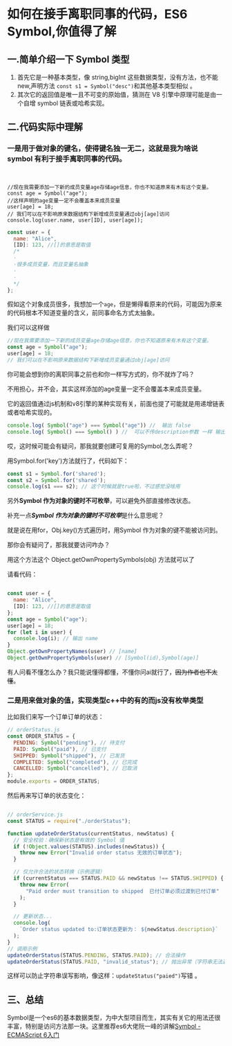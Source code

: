 # 如何在接手离职同事的代码，ES6 Symbol,你值得了解

## 一.简单介绍一下 Symbol 类型

1. 首先它是一种基本类型，像 string,bigInt 这些数据类型，没有方法，也不能 new,声明方法 `const s1 = Symbol("desc")`和其他基本类型相似 。
2. 其次它的返回值是唯一且不可变的原始值，猜测在 V8 引擎中原理可能是由一个自增 symbol 链表或哈希实现。

## 二.代码实际中理解

### 一是用于做对象的键名，使得键名独一无二，这就是我为啥说 symbol 有利于接手离职同事的代码。

```javaSctipt


//现在我需要添加一下新的成员变量age存储age信息，你也不知道原来有木有这个变量。
const age = Symbol("age");
//这样声明的age变量一定不会覆盖本来成员变量
user[age] = 18;
// 我们可以在不影响原来数据结构下新增成员变量通过obj[age]访问
console.log(user.name, user[ID], user[age]);

```

```javascript
const user = {
  name: "Alice",
  [ID]: 123, //[]的意思是取值
  /*
  ·
  ·很多成员变量，而且变量名抽象
  ·
  ·
  */
};
```

假如这个对象成员很多，我想加一个`age`，但是懒得看原来的代码，可能因为原来的代码根本不知道变量的含义，前同事命名方式太抽象。

我们可以这样做

```javascript
//现在我需要添加一下新的成员变量age存储age信息，你也不知道原来有木有这个变量。
const age = Symbol("age");
user[age] = 18;
// 我们可以在不影响原来数据结构下新增成员变量通过obj[age]访问
```

你可能会想到你的离职同事之前也和你一样写方式的，你不就炸了吗？

不用担心，并不会，其实这样添加的age变量一定不会覆盖本来成员变量。

它的返回值通过js机制和v8引擎的某种实现有关，前面也提了可能就是用递增链表或者哈希实现的。

```javascript
console.log( Symbol("age") === Symbol("age")) //  输出 false 
console.log( Symbol() === Symbol() ) //  可以不传description参数 一样 输出 false 
```

哎，这时候可能会有疑问，那我就要创建可复用的Symbol,怎么弄呢？

用Symbol.for('key')方法就行了，代码如下：

```javascript
const s1 = Symbol.for('shared');
const s2 = Symbol.for('shared');
console.log(s1 === s2); // 这个时候就是true啦，不过感觉没啥用
```





 另外**Symbol 作为对象的键时不可枚举**，可以避免外部直接修改状态。

补充一点***Symbol 作为对象的键时不可枚举***是什么意思呢？

就是说在用for，Obj.key()方式遍历时，用Symbol 作为对象的键不能被访问到。

那你会有疑问了，那我就要访问咋办？

用这个方法这个 Object.getOwnPropertySymbols(obj) 方法就可以了

请看代码：

```javascript

const user = {
  name: "Alice",
  [ID]: 123, //[]的意思是取值
};
const age = Symbol("age");
user[age] = 18;
for (let i in user) {
  console.log(i); // 输出 name
}
Object.getOwnPropertyNames(user) // [name]
Object.getOwnPropertySymbols(user) // [Symbol(id),Symbol(age)]
```





有人问看不懂怎么办？我只能说懂得都懂，不懂你问ai就行了，~~因为作者也不太懂~~。

### 二是用来做对象的值，实现类型c++中的有的而js没有枚举类型

比如我们来写一个订单订单的状态：
```javascript
// orderStatus.js
const ORDER_STATUS = {
  PENDING: Symbol("pending"), // 待支付
  PAID: Symbol("paid"), // 已支付
  SHIPPED: Symbol("shipped"), // 已发货
  COMPLETED: Symbol("completed"), // 已完成
  CANCELLED: Symbol("cancelled"), // 已取消
};
module.exports = ORDER_STATUS;
```

然后再来写订单的状态变化：
```javascript

// orderService.js
const STATUS = require("./orderStatus");

function updateOrderStatus(currentStatus, newStatus) {
  // 安全校验：确保新状态是有效的 Symbol 值
  if (!Object.values(STATUS).includes(newStatus)) {
    throw new Error("Invalid order status 无效的订单状态");
  }

  // 仅允许合法的状态转换（示例逻辑）
  if (currentStatus === STATUS.PAID && newStatus !== STATUS.SHIPPED) {
    throw new Error(
      "Paid order must transition to shipped  已付订单必须过渡到已付订单"
    );
  }

  // 更新状态...
  console.log(
    `Order status updated to:订单状态更新为： ${newStatus.description}`
  );
}
// 调用示例
updateOrderStatus(STATUS.PENDING, STATUS.PAID); // 合法操作
updateOrderStatus(STATUS.PAID, "invalid_status"); // 抛出异常（字符串无法通过校验）

```

这样可以防止字符串误写影响，像这样：`updateStatus("paied")`写错 。
## 三、总结



 Symbol是一个es6的基本数据类型，为中大型项目而生，其实有关它的用法还很丰富，特别是访问方法那一块。这里推荐es6大佬阮一峰的讲解[Symbol - ECMAScript 6入门](https://es6.ruanyifeng.com/#docs/symbol)
